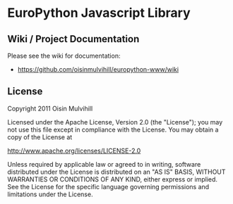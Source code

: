 EuroPython Javascript Library
=============================

Wiki / Project Documentation
----------------------------

Please see the wiki for documentation:

 * <a href="https://github.com/oisinmulvihill/europython-www/wiki">https://github.com/oisinmulvihill/europython-www/wiki</a>



License
-------

Copyright 2011 Oisin Mulvihill

Licensed under the Apache License, Version 2.0 (the "License");
you may not use this file except in compliance with the License.
You may obtain a copy of the License at

   http://www.apache.org/licenses/LICENSE-2.0

Unless required by applicable law or agreed to in writing, software
distributed under the License is distributed on an "AS IS" BASIS,
WITHOUT WARRANTIES OR CONDITIONS OF ANY KIND, either express or implied.
See the License for the specific language governing permissions and
limitations under the License.
